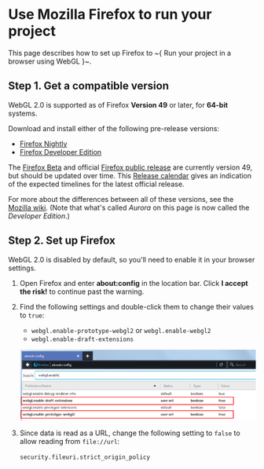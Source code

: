 # Use Mozilla Firefox to run your project

This page describes how to set up Firefox to ~{ Run your project in a browser using WebGL }~.

## Step 1. Get a compatible version

WebGL 2.0 is supported as of Firefox **Version 49** or later, for **64-bit** systems.

Download and install either of the following pre-release versions:

-	[Firefox Nightly](https://nightly.mozilla.org/)
-	[Firefox Developer Edition](https://www.mozilla.org/en-US/firefox/channel/#developer)

The [Firefox Beta](https://www.mozilla.org/en-US/firefox/channel/#beta) and official [Firefox public release](https://www.mozilla.org/en-US/firefox/new/) are currently version 49, but should be updated over time. This [Release calendar](https://wiki.mozilla.org/RapidRelease/Calendar) gives an indication of the expected timelines for the latest official release.

For more about the differences between all of these versions, see the [Mozilla wiki](https://wiki.mozilla.org/Release_Management/Release_Process). (Note that what's called *Aurora* on this page is now called the *Developer Edition*.)

## Step 2. Set up Firefox

WebGL 2.0 is disabled by default, so you'll need to enable it in your browser settings.

1.	Open Firefox and enter **about:config** in the location bar. Click **I accept the risk!** to continue past the warning.

1.	Find the following settings and double-click them to change their values to `true`:

	-	`webgl.enable-prototype-webgl2` or `webgl.enable-webgl2`
	-	`webgl.enable-draft-extensions`

	![Firefox flags](../../images/experimental_webgl_firefox_flags.png)

2. Since data is read as a URL, change the following setting to `false` to allow reading from `file://url`:

	`security.fileuri.strict_origin_policy`
